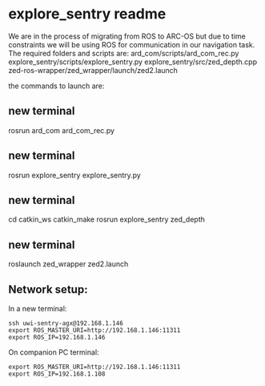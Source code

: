 # explore_sentry readme

We are in the process of migrating from ROS to ARC-OS but due to time constraints we will be using ROS for communication in our navigation task. The required folders and scripts are:
ard_com/scripts/ard_com_rec.py
explore_sentry/scripts/explore_sentry.py
explore_sentry/src/zed_depth.cpp
zed-ros-wrapper/zed_wrapper/launch/zed2.launch

the commands to launch are:

## new terminal
rosrun ard_com ard_com_rec.py

##  new terminal
rosrun explore_sentry explore_sentry.py

## new terminal
cd catkin_ws
catkin_make
rosrun explore_sentry zed_depth

## new terminal
roslaunch zed_wrapper zed2.launch

## Network setup:
In a new terminal:
```
ssh uwi-sentry-agx@192.168.1.146
export ROS_MASTER_URI=http://192.168.1.146:11311
export ROS_IP=192.168.1.146
```

On companion PC terminal:
```
export ROS_MASTER_URI=http://192.168.1.146:11311
export ROS_IP=192.168.1.108
```
